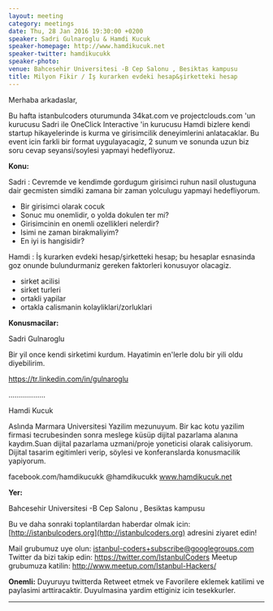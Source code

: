```yaml
---
layout: meeting
category: meetings
date: Thu, 28 Jan 2016 19:30:00 +0200
speaker: Sadri Gulnaroglu & Hamdi Kucuk
speaker-homepage: http://www.hamdikucuk.net
speaker-twitter: hamdikucukk
speaker-photo: 
venue: Bahcesehir Universitesi -B Cep Salonu , Besiktas kampusu
title: Milyon Fikir / İş kurarken evdeki hesap&şirketteki hesap 
---
```

Merhaba arkadaslar,

Bu hafta istanbulcoders oturumunda 34kat.com ve projectclouds.com 'un kurucusu Sadri ile OneClick Interactive 'in kurucusu Hamdi bizlere kendi startup hikayelerinde is kurma ve girisimcilik deneyimlerini anlatacaklar. Bu event icin farkli bir format uygulayacagiz, 2 sunum ve sonunda uzun biz soru cevap seyansi/soylesi yapmayi hedefliyoruz. 


**Konu:**

Sadri : Cevremde ve kendimde gordugum girisimci ruhun nasil olustuguna dair gecmisten simdiki zamana bir zaman yolculugu yapmayi hedefliyorum. 

- Bir girisimci olarak cocuk
- Sonuc mu onemlidir, o yolda dokulen ter mi?
- Girisimcinin en onemli ozellikleri nelerdir?
- Isimi ne zaman birakmaliyim?
- En iyi is hangisidir?

Hamdi : İş kurarken evdeki hesap/şirketteki hesap; bu hesaplar esnasinda goz onunde bulundurmaniz gereken faktorleri konusuyor olacagiz.

- sirket acilisi
- sirket turleri 
- ortakli yapilar
- ortakla calismanin kolayliklari/zorluklari


**Konusmacilar:**

Sadri Gulnaroglu

Bir yil once kendi sirketimi kurdum. Hayatimin en'lerle dolu bir yili oldu diyebilirim.

https://tr.linkedin.com/in/gulnaroglu

..................

Hamdi Kucuk

Aslında Marmara Universitesi Yazilim mezunuyum. Bir kac kotu yazilim firmasi tecrubesinden sonra meslege küsüp dijital pazarlama alanına kaydım.Suan dijital pazarlama uzmani/proje yoneticisi olarak calisiyorum. Dijital tasarim egitimleri verip, söylesi ve konferanslarda konusmacilik yapiyorum.

facebook.com/hamdikucukk
@hamdikucukk
www.hamdikucuk.net


**Yer:**

Bahcesehir Universitesi -B Cep Salonu , Besiktas kampusu

Bu ve daha sonraki toplantilardan haberdar olmak icin: [](http://istanbulcoders.org/)[http://istanbulcoders.org](http://istanbulcoders.org) adresini ziyaret edin!

Mail grubumuz uye olun: <a>istanbul-coders+subscribe@googlegroups.com</a>
Twitter da bizi takip edin: <a>https://twitter.com/IstanbulCoders</a>
Meetup grubumuza katilin: <a>http://www.meetup.com/Istanbul-Hackers/</a>

**Onemli:**
Duyuruyu twitterda Retweet etmek ve Favorilere eklemek katilimi ve paylasimi arttiracaktir. Duyulmasina yardim ettiginiz icin tesekkurler.

----

